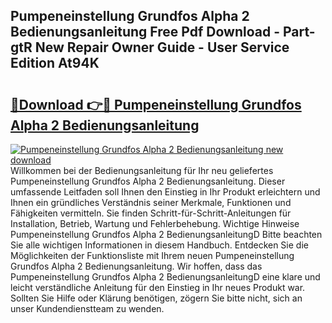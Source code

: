 ## Pumpeneinstellung Grundfos Alpha 2 Bedienungsanleitung Free Pdf Download - Part-gtR New Repair Owner Guide - User Service Edition At94K

# <h2><a href="http://df4i6l.blite.top/?on=Pumpeneinstellung+Grundfos+Alpha+2+Bedienungsanleitung">🔗Download 👉🔴 Pumpeneinstellung Grundfos Alpha 2 Bedienungsanleitung</a></h2>

[![Pumpeneinstellung Grundfos Alpha 2 Bedienungsanleitung new download](https://i.imgur.com/lujVjoI.png)](http://df4i6l.blite.top/?on=Pumpeneinstellung+Grundfos+Alpha+2+Bedienungsanleitung)
Willkommen bei der Bedienungsanleitung für Ihr neu geliefertes Pumpeneinstellung Grundfos Alpha 2 Bedienungsanleitung. Dieser umfassende Leitfaden soll Ihnen den Einstieg in Ihr Produkt erleichtern und Ihnen ein gründliches Verständnis seiner Merkmale, Funktionen und Fähigkeiten vermitteln. Sie finden Schritt-für-Schritt-Anleitungen für Installation, Betrieb, Wartung und Fehlerbehebung. Wichtige Hinweise Pumpeneinstellung Grundfos Alpha 2 BedienungsanleitungD Bitte beachten Sie alle wichtigen Informationen in diesem Handbuch. Entdecken Sie die Möglichkeiten der Funktionsliste mit Ihrem neuen Pumpeneinstellung Grundfos Alpha 2 Bedienungsanleitung. Wir hoffen, dass das Pumpeneinstellung Grundfos Alpha 2 BedienungsanleitungD eine klare und leicht verständliche Anleitung für den Einstieg in Ihr neues Produkt war. Sollten Sie Hilfe oder Klärung benötigen, zögern Sie bitte nicht, sich an unser Kundendienstteam zu wenden.
